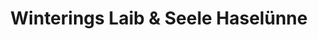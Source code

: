 ---
title: "Winterings Laib & Seele Haselünne"
url: /haseluenne/winterings-laib-und-seele-haseluenne/
shop: Bäckerei
---